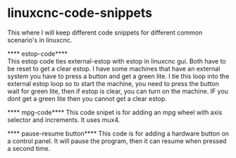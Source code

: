 # linuxcnc-code-snippets

This where I will keep different code snippets for different common scenario's in linuxcnc.


**** estop-code****<br>
This estop code ties external-estop with estop in linuxcnc gui. Both have to be reset
to get a clear estop. I have some machines that have an external system you have to press a button and get a green lite.
I tie this loop into the external estop loop so to start the machine, you need to press
the button wait for green lite, then if estop is clear, you can turn on the machine. IF you dont get a green lite
then you cannot get a clear estop.

**** mpg-code****
This code snipet is for adding an mpg wheel with axis selector and increments.
It uses mux4.

**** pause-resume button****
This code is for adding a hardware button on a control panel.
It will pause the program, then it can resume when pressed a second time.
